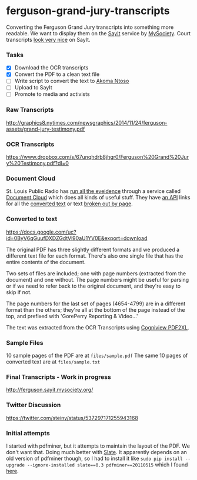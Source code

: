 ferguson-grand-jury-transcripts
===============================

Converting the Ferguson Grand Jury transcripts into something more readable. We want to display them on the [SayIt](http://sayit.mysociety.org/) service by [MySociety](https://www.mysociety.org/). Court transcripts [look very nice](http://leveson.sayit.mysociety.org/hearing-14-may-2012/lord-augustine-odonnell) on  SayIt.

### Tasks
- [x] Download the OCR transcripts
- [x] Convert the PDF to a clean text file
- [ ] Write script to convert the text to [Akoma Ntoso](http://sayit.mysociety.org/about/developers#an)
- [ ] Upload to SayIt
- [ ] Promote to media and activists

### Raw Transcripts
http://graphics8.nytimes.com/newsgraphics/2014/11/24/ferguson-assets/grand-jury-testimony.pdf

### OCR Transcripts
https://www.dropbox.com/s/67unqhdrb8jhgr0/Ferguson%20Grand%20Jury%20Testimony.pdf?dl=0

### Document Cloud
St. Louis Public Radio has [run all the eveidence](http://apps.stlpublicradio.org/ferguson-project/evidence.html) through a service called [Document Cloud](http://www.documentcloud.org/documents/1370490-grand-jury-volume-1.html) which does all kinds of useful stuff. They have [an API](http://www.documentcloud.org/api/documents/1370490-grand-jury-volume-1.json) links for all the [converted text](https://s3.amazonaws.com/s3.documentcloud.org/documents/1370490/grand-jury-volume-1.txt) or text [broken out by page](http://www.documentcloud.org/documents/1370490/pages/grand-jury-volume-1-p1.txt).

### Converted to text
https://docs.google.com/uc?id=0ByV6qGuufDXDZGdtVl90aU1YV0E&export=download

The original PDF has three slightly different formats and we produced a different text file for each format. There's also one single file that has the entire contents of the document.

Two sets of files are included; one with page numbers (extracted from the document) and one without. The page numbers might be useful for parsing or if we need to refer back to the original document, and they're easy to skip if not.

The page numbers for the last set of pages (4654-4799) are in a different format than the others; they're all at the bottom of the page instead of the top, and prefixed with 'GorePerry Reporting & Video...'

The text was extracted from the OCR Transcripts using [Cogniview PDF2XL](https://www.cogniview.com/pdf-to-excel).

### Sample Files
10 sample pages of the PDF are at `files/sample.pdf`
The same 10 pages of converted text are at `files/sample.txt`

### Final Transcripts - Work in progress
http://ferguson.sayit.mysociety.org/

### Twitter Discussion
https://twitter.com/steiny/status/537297171255943168

### Initial attempts
I started with pdfminer, but it attempts to maintain the layout of the PDF. We don't want that. Doing much better with [Slate](https://pypi.python.org/pypi/slate). It apparently depends on an old version of pdfminer though, so I had to install it like `sudo pip install --upgrade --ignore-installed slate==0.3 pdfminer==20110515` which I found [here](https://github.com/timClicks/slate/issues/5#issuecomment-53450633).
